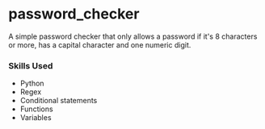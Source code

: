 # password_checker

A simple password checker that only allows a password if it's 8 characters or more,
has a capital character and one numeric digit.

### Skills Used
* Python
* Regex
* Conditional statements
* Functions
* Variables
